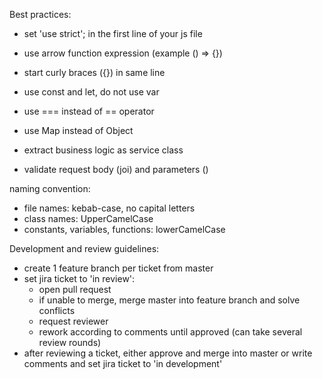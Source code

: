 Best practices:
- set 'use strict'; in the first line of your js file
- use arrow function expression (example () => {})
- start curly braces ({}) in same line
- use const and let, do not use var
- use === instead of == operator
- use Map instead of Object

- extract business logic as service class
- validate request body (joi) and parameters ()

naming convention:
- file names: kebab-case, no capital letters
- class names: UpperCamelCase
- constants, variables, functions: lowerCamelCase

Development and review guidelines:
- create 1 feature branch per ticket from master
- set jira ticket to 'in review':
	- open pull request
	- if unable to merge, merge master into feature branch and solve conflicts
	- request reviewer
	- rework according to comments until approved (can take several review rounds)
- after reviewing a ticket, either approve and merge into master or write comments and set jira ticket to 'in development'

